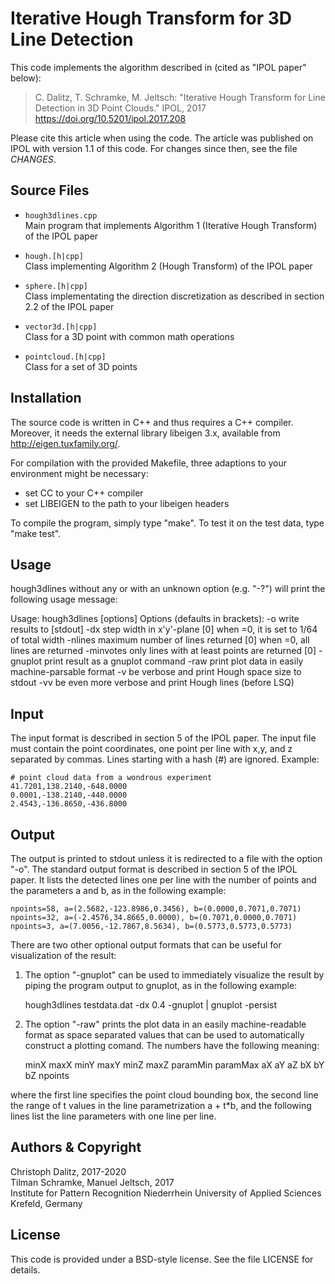 Iterative Hough Transform for 3D Line Detection
===============================================

This code implements the algorithm described in (cited as "IPOL paper" below):

> C. Dalitz, T. Schramke, M. Jeltsch: "Iterative Hough Transform for
> Line Detection in 3D Point Clouds." IPOL, 2017
> https://doi.org/10.5201/ipol.2017.208

Please cite this article when using the code. The article was published
on IPOL with version 1.1 of this code. For changes since then, see the file
*CHANGES*.


Source Files
------------

- `hough3dlines.cpp`  
  Main program that implements Algorithm 1 (Iterative Hough Transform)
  of the IPOL paper

- `hough.[h|cpp]`  
  Class implementing Algorithm 2 (Hough Transform) of the IPOL paper

- `sphere.[h|cpp]`  
  Class implementating the direction discretization as described in
  section 2.2 of the IPOL paper

- `vector3d.[h|cpp]`  
   Class for a 3D point with common math operations

- `pointcloud.[h|cpp]`  
  Class for a set of 3D points


Installation
------------

The source code is written in C++ and thus requires a C++ compiler.
Moreover, it needs the external library libeigen 3.x, available from
http://eigen.tuxfamily.org/.

For compilation with the provided Makefile, three adaptions to your
environment might be necessary:

 - set CC to your C++ compiler
 - set LIBEIGEN to the path to your libeigen headers

To compile the program, simply type "make". To test it on the test data,
type "make test".


Usage
-----

hough3dlines without any or with an unknown option (e.g. "-?") will print
the following usage message:

Usage:
    hough3dlines [options] <infile>
Options (defaults in brackets):
    -o <outfile>   write results to <outfile> [stdout]
    -dx <dx>       step width in x'y'-plane [0]
                   when <dx>=0, it is set to 1/64 of total width
    -nlines <nl>   maximum number of lines returned [0]
                   when <nl>=0, all lines are returned
    -minvotes <nv> only lines with at least <nv> points are returned [0]
    -gnuplot       print result as a gnuplot command
    -raw           print plot data in easily machine-parsable format
    -v             be verbose and print Hough space size to stdout
    -vv            be even more verbose and print Hough lines (before LSQ)


Input
-----

The input format is described in section 5 of the IPOL paper.
The input file must contain the point coordinates, one point per line
with x,y, and z separated by commas. Lines starting with a hash (#)
are ignored. Example:

    # point cloud data from a wondrous experiment
    41.7201,138.2140,-648.0000
    0.0001,-138.2140,-440.0000
    2.4543,-136.8650,-436.8000


Output
------

The output is printed to stdout unless it is redirected to a file with
the option "-o". The standard output format is described in section 5
of the IPOL paper. It lists the detected lines one per line with the
number of points and the parameters a and b, as in the following example:

    npoints=58, a=(2.5682,-123.8986,0.3456), b=(0.0000,0.7071,0.7071)
    npoints=32, a=(-2.4576,34.8665,0.0000), b=(0.7071,0.0000,0.7071)
    npoints=3, a=(7.0056,-12.7867,8.5634), b=(0.5773,0.5773,0.5773)

There are two other optional output formats that can be useful for
visualization of the result:

 1) The option "-gnuplot" can be used to immediately visualize the result by
    piping the program output to gnuplot, as in the following example:

      hough3dlines testdata.dat -dx 0.4 -gnuplot | gnuplot -persist

 2) The option "-raw" prints the plot data in an easily machine-readable
    format as space separated values that can be used to automatically
    construct a plotting comand. The numbers have the following meaning:

      minX maxX minY maxY minZ maxZ
      paramMin paramMax
      aX aY aZ bX bY bZ npoints

where the first line specifies the point cloud bounding box, the
second line the range of t values in the line parametrization a + t*b,
and the following lines list the line parameters with one line per line.


Authors & Copyright
-------------------

Christoph Dalitz, 2017-2020  
Tilman Schramke, Manuel Jeltsch, 2017  
Institute for Pattern Recognition
Niederrhein University of Applied Sciences  
Krefeld, Germany


License
-------

This code is provided under a BSD-style license.
See the file LICENSE for details.
